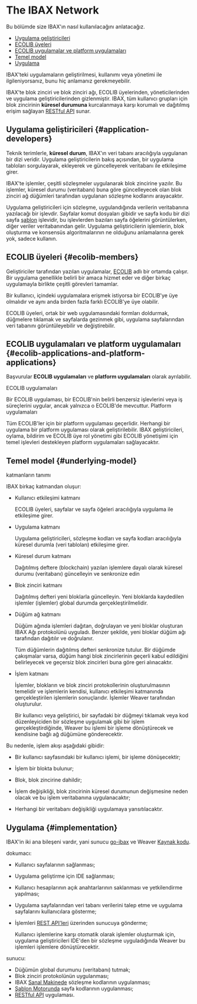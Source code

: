 # The IBAX Network

Bu bölümde size IBAX'ın nasıl kullanılacağını anlatacağız.

- [Uygulama geliştiricileri](#application-developers)
- [ECOLIB üyeleri](#ecolib-members)
- [ECOLIB uygulamalar ve platform uygulamaları](#ecolib-applications-and-platform-applications)
- [Temel model](#underlying-model)
- [Uygulama](#implementation)

IBAX'teki uygulamaların geliştirilmesi, kullanımı veya yönetimi ile
ilgileniyorsanız, bunu hiç anlamanız gerekmeyebilir.

IBAX'te blok zinciri ve blok zinciri ağı, ECOLIB üyelerinden, yöneticilerinden
ve uygulama geliştiricilerinden gizlenmiştir. IBAX, tüm kullanıcı grupları için
blok zincirinin **küresel durumuna** kurcalanmaya karşı korumalı ve dağıtılmış
erişim sağlayan [RESTful API](../reference/api2.md) sunar.

## Uygulama geliştiricileri {#application-developers}

Teknik terimlerle, **küresel durum**, IBAX'ın veri tabanı aracılığıyla uygulanan
bir dizi veridir. Uygulama geliştiricilerin bakış açısından, bir uygulama
tabloları sorgulayarak, ekleyerek ve güncelleyerek veritabanı ile etkileşime
girer.

IBAX'te işlemler, çeşitli sözleşmeler uygulanarak blok zincirine yazılır. Bu
işlemler, küresel durumu (veritabanı) buna göre güncelleyecek olan blok zinciri
ağ düğümleri tarafından uygulanan sözleşme kodlarını arayacaktır.

Uygulama geliştiricileri için sözleşme, uygulandığında verilerin veritabanına
yazılacağı bir işlevdir. Sayfalar komut dosyaları gibidir ve sayfa kodu bir dizi
sayfa [şablon](../topics/templates2.md) işlevidir, bu işlevlerden bazıları sayfa
öğelerini görüntülerken, diğer veriler veritabanından gelir. Uygulama
geliştiricilerin işlemlerin, blok oluşturma ve konsensüs algoritmalarının ne
olduğunu anlamalarına gerek yok, sadece kullanın.

## ECOLIB üyeleri {#ecolib-members}

Geliştiriciler tarafından yazılan uygulamalar, [ECOLIB](thesaurus.md#ecolib)
adlı bir ortamda çalışır. Bir uygulama genellikle belirli bir amaca hizmet eder
ve diğer birkaç uygulamayla birlikte çeşitli görevleri tamamlar.

Bir kullanıcı, içindeki uygulamalara erişmek istiyorsa bir ECOLIB'ye üye
olmalıdır ve aynı anda birden fazla farklı ECOLIB'ye üye olabilir.

ECOLIB üyeleri, ortak bir web uygulamasındaki formları doldurmak, düğmelere
tıklamak ve sayfalarda gezinmek gibi, uygulama sayfalarından veri tabanını
görüntüleyebilir ve değiştirebilir.

## ECOLIB uygulamaları ve platform uygulamaları {#ecolib-applications-and-platform-applications}

Başvurular **ECOLIB uygulamaları** ve **platform uygulamaları** olarak
ayrılabilir.

ECOLIB uygulamaları

Bir ECOLIB uygulaması, bir ECOLIB'nin belirli benzersiz işlevlerini veya iş
süreçlerini uygular, ancak yalnızca o ECOLIB'de mevcuttur. Platform uygulamaları

Tüm ECOLIB'ler için bir platform uygulaması geçerlidir. Herhangi bir uygulama
bir platform uygulaması olarak geliştirilebilir. IBAX geliştiricileri, oylama,
bildirim ve ECOLIB üye rol yönetimi gibi ECOLIB yönetişimi için temel işlevleri
destekleyen platform uygulamaları sağlayacaktır.

## Temel model {#underlying-model}

katmanların tanımı

IBAX birkaç katmandan oluşur:

- Kullanıcı etkileşimi katmanı

  ECOLIB üyeleri, sayfalar ve sayfa öğeleri aracılığıyla uygulama ile etkileşime
  girer.

- Uygulama katmanı

  Uygulama geliştiricileri, sözleşme kodları ve sayfa kodları aracılığıyla
  küresel durumla (veri tabloları) etkileşime girer.

- Küresel durum katmanı

  Dağıtılmış deftere (blockchain) yazılan işlemlere dayalı olarak küresel durumu
  (veritabanı) güncelleyin ve senkronize edin

- Blok zinciri katmanı

  Dağıtılmış defteri yeni bloklarla güncelleyin. Yeni bloklarda kaydedilen
  işlemler (işlemler) global durumda gerçekleştirilmelidir.

- Düğüm ağ katmanı

  Düğüm ağında işlemleri dağıtan, doğrulayan ve yeni bloklar oluşturan IBAX Ağı
  protokolünü uyguladı. Benzer şekilde, yeni bloklar düğüm ağı tarafından
  dağıtılır ve doğrulanır.

  Tüm düğümlerin dağıtılmış defteri senkronize tutulur. Bir düğümde çakışmalar
  varsa, düğüm hangi blok zincirlerinin geçerli kabul edildiğini belirleyecek ve
  geçersiz blok zincirleri buna göre geri alınacaktır.

- İşlem katmanı

  İşlemler, blokların ve blok zinciri protokollerinin oluşturulmasının temelidir
  ve işlemlerin kendisi, kullanıcı etkileşimi katmanında gerçekleştirilen
  işlemlerin sonuçlarıdır. İşlemler Weaver tarafından oluşturulur.

  Bir kullanıcı veya geliştirici, bir sayfadaki bir düğmeyi tıklamak veya kod
  düzenleyiciden bir sözleşme uygulamak gibi bir işlem gerçekleştirdiğinde,
  Weaver bu işlemi bir işleme dönüştürecek ve kendisine bağlı ağ düğümüne
  gönderecektir.

Bu nedenle, işlem akışı aşağıdaki gibidir:

- Bir kullanıcı sayfasındaki bir kullanıcı işlemi, bir işleme dönüşecektir;
- İşlem bir blokta bulunur;

- Blok, blok zincirine dahildir;

- İşlem değişikliği, blok zincirinin küresel durumunun değişmesine neden olacak
  ve bu işlem veritabanına uygulanacaktır;

- Herhangi bir veritabanı değişikliği uygulamaya yansıtılacaktır.

## Uygulama {#implementation}

IBAX'in iki ana bileşeni vardır, yani sunucu
[go-ibax](https://github.com/IBAX-io/go-ibax) ve Weaver
[Kaynak kodu](https://github.com/IBAX-io/weaver).

dokumacı:

- Kullanıcı sayfalarının sağlanması;
- Uygulama geliştirme için IDE sağlanması;
- Kullanıcı hesaplarının açık anahtarlarının saklanması ve yetkilendirme
  yapılması;
- Uygulama sayfalarından veri tabanı verilerini talep etme ve uygulama
  sayfalarını kullanıcılara gösterme;
- İşlemleri [REST API'leri](../reference/api2.md) üzerinden sunucuya gönderme;

  Kullanıcı işlemlerine karşı otomatik olarak işlemler oluşturmak için, uygulama
  geliştiricileri IDE'den bir sözleşme uyguladığında Weaver bu işlemleri
  işlemlere dönüştürecektir.

sunucu:

- Düğümün global durumunu (veritabanı) tutmak;
- Blok zinciri protokolünün uygulanması;
- IBAX [Sanal Makinede](../topics/vm.md) sözleşme kodlarının uygulanması;
- [Şablon Motorunda](../topics/templates2.md) sayfa kodlarının uygulanması;
- [RESTful API](../reference/api2.md) uygulaması.
